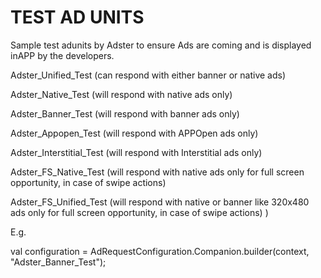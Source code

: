 # TEST AD UNITS

Sample test adunits by Adster to ensure Ads are coming and is displayed inAPP by the developers.&#x20;



Adster\_Unified\_Test (can respond with either banner or native ads)

Adster\_Native\_Test (will respond with native ads only)

Adster\_Banner\_Test (will respond with banner ads only)

Adster\_Appopen\_Test (will respond with APPOpen ads only)

Adster\_Interstitial\_Test (will respond with Interstitial ads only)

Adster\_FS\_Native\_Test (will respond with native ads only for full screen opportunity, in case of swipe actions)&#x20;

Adster\_FS\_Unified\_Test (will respond with native or banner like 320x480 ads only for full screen opportunity, in case of swipe actions) )

E.g.&#x20;

val configuration = AdRequestConfiguration.Companion.builder(context, "Adster\_Banner\_Test");


